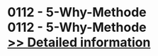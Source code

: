 # 0112 - 5-Why-Methode<br />0112 - 5-Why-Methode<br />[>> Detailed information](https://secure.shareit.com/shareit/product.html?productid=300970723&affiliateid=200057808)